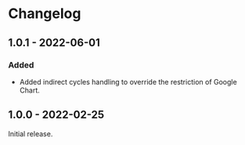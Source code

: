 # Changelog

## 1.0.1 - 2022-06-01

### Added

- Added indirect cycles handling to override the restriction of Google Chart.

## 1.0.0 - 2022-02-25

Initial release.
